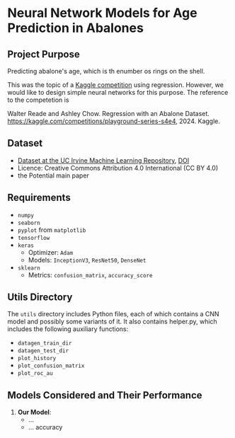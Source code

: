# Neural Network Models for Age Prediction in Abalones

## Project Purpose
Predicting abalone's age, which is th enumber os rings on the shell.

This was the topic of a [Kaggle competition](www.kaggle.com/competitions/playground-series-s4e4/overview/$citation) using regression. However, we would like to design simple neural networks for this purpose. The reference to the competetion is

Walter Reade and Ashley Chow. Regression with an Abalone Dataset. https://kaggle.com/competitions/playground-series-s4e4, 2024. Kaggle.



## Dataset
- [Dataset at the UC Irvine Machine Learning Repository](https://archive.ics.uci.edu/dataset/1/abalone), 
[DOI](doi.org/10.24432/C55C7W)
- Licence: Creative Commons Attribution 4.0 International (CC BY 4.0) 
- the Potential  main paper


## Requirements
- `numpy`
- `seaborn`
- `pyplot` from `matplotlib`
- `tensorflow`
- `keras`
  - Optimizer: `Adam`
  - Models: `InceptionV3`, `ResNet50`, `DenseNet`
- `sklearn`
  - Metrics: `confusion_matrix`, `accuracy_score`

## Utils Directory
The `utils` directory includes Python files, each of which contains a CNN model and possibly some variants of it. It also contains helper.py, which includes the following auxiliary functions:
- `datagen_train_dir`
- `datagen_test_dir`
- `plot_history`
- `plot_confusion_matrix`
- `plot_roc_au`

## Models Considered and Their Performance
1. **Our Model**: 
   - ...
   - ... accuracy